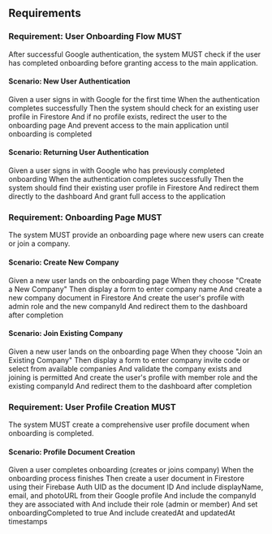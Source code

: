 ## Requirements

### Requirement: User Onboarding Flow MUST

After successful Google authentication, the system MUST check if the user has completed onboarding before granting access to the main application.

#### Scenario: New User Authentication

Given a user signs in with Google for the first time
When the authentication completes successfully
Then the system should check for an existing user profile in Firestore
And if no profile exists, redirect the user to the onboarding page
And prevent access to the main application until onboarding is completed

#### Scenario: Returning User Authentication

Given a user signs in with Google who has previously completed onboarding
When the authentication completes successfully
Then the system should find their existing user profile in Firestore
And redirect them directly to the dashboard
And grant full access to the application

### Requirement: Onboarding Page MUST

The system MUST provide an onboarding page where new users can create or join a company.

#### Scenario: Create New Company

Given a new user lands on the onboarding page
When they choose "Create a New Company"
Then display a form to enter company name
And create a new company document in Firestore
And create the user's profile with admin role and the new companyId
And redirect them to the dashboard after completion

#### Scenario: Join Existing Company

Given a new user lands on the onboarding page
When they choose "Join an Existing Company"
Then display a form to enter company invite code or select from available companies
And validate the company exists and joining is permitted
And create the user's profile with member role and the existing companyId
And redirect them to the dashboard after completion

### Requirement: User Profile Creation MUST

The system MUST create a comprehensive user profile document when onboarding is completed.

#### Scenario: Profile Document Creation

Given a user completes onboarding (creates or joins company)
When the onboarding process finishes
Then create a user document in Firestore using their Firebase Auth UID as the document ID
And include displayName, email, and photoURL from their Google profile
And include the companyId they are associated with
And include their role (admin or member)
And set onboardingCompleted to true
And include createdAt and updatedAt timestamps
